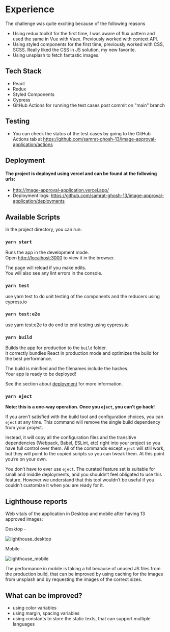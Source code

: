 # Experience

The challenge was quite exciting because of the following reasons
- Using redux toolkit for the first time, I was aware of flux pattern and used the same in Vue with Vuex. Previously worked with context API.
- Using styled components for the first time, previously worked with CSS, SCSS. Really liked the CSS in JS solution, my new favorite.
- Using unsplash to fetch fantastic images.

## Tech Stack

- React
- Redux
- Styled Components
- Cypress
- GitHub Actions for running the test cases post commit on "main" branch

## Testing

- You can check the status of the test cases by going to the GitHub Actions tab at https://github.com/samrat-ghosh-13/image-approval-application/actions

## Deployment

#### The project is deployed using vercel and can be found at the following urls: 
- http://image-approval-application.vercel.app/
- Deployment logs: https://github.com/samrat-ghosh-13/image-approval-application/deployments

## Available Scripts

In the project directory, you can run:

### `yarn start`

Runs the app in the development mode.<br />
Open [http://localhost:3000](http://localhost:3000) to view it in the browser.

The page will reload if you make edits.<br />
You will also see any lint errors in the console.

### `yarn test`

use yarn test to do unit testing of the components and the reducers using cypress.io

### `yarn test:e2e`

use yarn test:e2e to do end to end testing using cypress.io

### `yarn build`

Builds the app for production to the `build` folder.<br />
It correctly bundles React in production mode and optimizes the build for the best performance.

The build is minified and the filenames include the hashes.<br />
Your app is ready to be deployed!

See the section about [deployment](https://facebook.github.io/create-react-app/docs/deployment) for more information.

### `yarn eject`

**Note: this is a one-way operation. Once you `eject`, you can’t go back!**

If you aren’t satisfied with the build tool and configuration choices, you can `eject` at any time. This command will remove the single build dependency from your project.

Instead, it will copy all the configuration files and the transitive dependencies (Webpack, Babel, ESLint, etc) right into your project so you have full control over them. All of the commands except `eject` will still work, but they will point to the copied scripts so you can tweak them. At this point you’re on your own.

You don’t have to ever use `eject`. The curated feature set is suitable for small and middle deployments, and you shouldn’t feel obligated to use this feature. However we understand that this tool wouldn’t be useful if you couldn’t customize it when you are ready for it.

## Lighthouse reports

Web vitals of the application in Desktop and mobile after having 13 approved images: 

Desktop -

![lighthouse_desktop](https://user-images.githubusercontent.com/22419506/134580577-a7aab341-1f0f-46a0-820e-e23efe38ba7e.png)

Mobile - 

![lighthouse_mobile](https://user-images.githubusercontent.com/22419506/134629726-7bf086e5-ee10-4ae7-9ed7-598eef16e078.png)

The performance in mobile is taking a hit because of unused JS files from the production build, that can be improved by using caching for the images from unsplash and by requesting the images of the correct sizes. 

## What can be improved? 

- using color variables
- using margin, spacing variables
- using constants to store the static texts, that can support multiple languages




